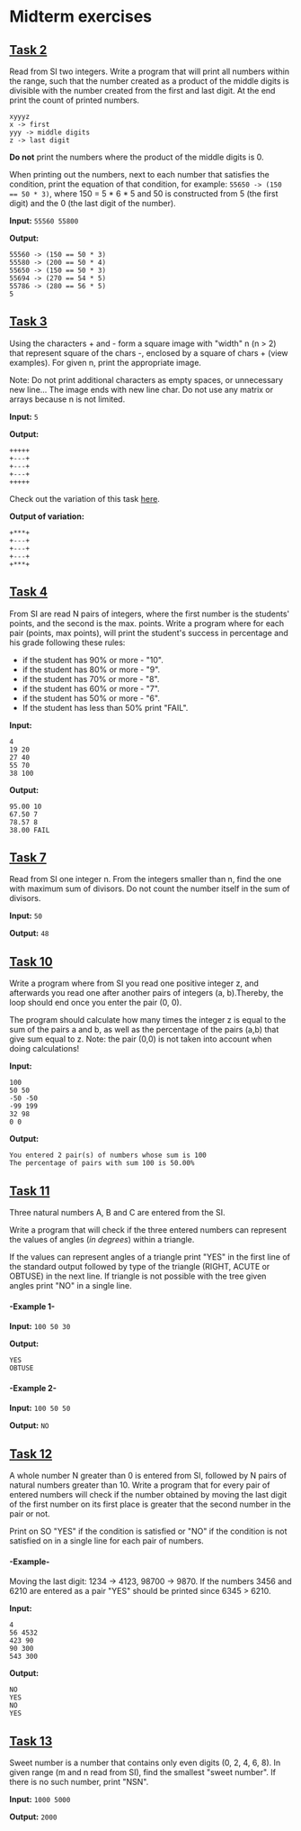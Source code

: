 # Midterm exercises

## [Task 2](task2.c)

Read from SI two integers. Write a program that will print all numbers within the range, such that the
number created as a product of the middle digits is divisible with the number created from the first and last digit.
At the end print the count of printed numbers.

```
xyyyz
x -> first
yyy -> middle digits
z -> last digit
```

**Do not** print the numbers where the product of the middle digits is 0.

When printing out the numbers, next to each number that satisfies the condition, print the equation of that condition,
for example: ```55650 -> (150 == 50 * 3)```, where 150 = 5 * 6 * 5 and 50 is constructed from 5 (the first digit) and
the 0 (the last digit of the number).

**Input:**
```55560 55800```

**Output:**

```
55560 -> (150 == 50 * 3)
55580 -> (200 == 50 * 4)
55650 -> (150 == 50 * 3)
55694 -> (270 == 54 * 5)
55786 -> (280 == 56 * 5)
5
```

## [Task 3](task3.c)

Using the characters + and - form a square image with "width" n (n > 2) that represent square of the chars -, enclosed
by a square of chars + (view examples). For given n, print the appropriate image.

Note: Do not print additional characters as empty spaces, or unnecessary new line... The image ends with new line char.
Do not use any matrix or arrays because n is not limited.

**Input:**
```5```

**Output:**

```
+++++
+---+
+---+
+---+
+++++
```

Check out the variation of this task [here](task3-variation.c).

**Output of variation:**

```
+***+
+---+
+---+
+---+
+***+
```

## [Task 4](task4.c)

From SI are read N pairs of integers, where the first number is the students' points, and the second is the max. points.
Write a program where for each pair (points, max points), will print the student's success in percentage and his grade
following these rules:

- if the student has 90% or more - "10".
- if the student has 80% or more - "9".
- if the student has 70% or more - "8".
- if the student has 60% or more - "7".
- if the student has 50% or more - "6".
- If the student has less than 50% print "FAIL".

**Input:**

```
4
19 20
27 40
55 70
38 100
```

**Output:**

```
95.00 10
67.50 7
78.57 8
38.00 FAIL
```

## [Task 7](task7.c)

Read from SI one integer n. From the integers smaller than n, find the one with maximum sum of divisors.
Do not count the number itself in the sum of divisors.

**Input:**
```50```

**Output:**
```48```

## [Task 10](task10.c)

Write a program where from SI you read one positive integer z,
and afterwards you read one after another pairs of integers (a, b).Thereby, the loop should end once you enter the
pair (0, 0).

The program should calculate how many times the integer z is equal to the sum of the pairs a and b,
as well as the percentage of the pairs (a,b) that give sum equal to z. Note: the pair (0,0) is not taken into account
when doing calculations!

**Input:**

```
100
50 50
-50 -50
-99 199
32 98
0 0
```

**Output:**

```
You entered 2 pair(s) of numbers whose sum is 100
The percentage of pairs with sum 100 is 50.00%
```

## [Task 11](task11.c)

Three natural numbers А, B and C are entered from the SI.

Write a program that will check if the three entered numbers can represent the values of angles (_in degrees_) within a
triangle.

If the values can represent angles of a triangle print "YES" in the first line of the standard output followed by type
of the triangle (RIGHT, ACUTE or OBTUSE) in the next line. If triangle is not possible with the tree given angles
print "NO" in a single line.

#### -Example 1-

**Input:**
```100 50 30```

**Output:**

```
YES
OBTUSE
```

#### -Example 2-

**Input:**
```100 50 50```

**Output:**
```NO```

## [Task 12](task12.c)

A whole number N greater than 0 is entered from SI, followed by N pairs of natural numbers greater than 10.
Write a program that for every pair of entered numbers will check if the number obtained by moving the last digit of the
first number on its first place is greater that the second number in the pair or not.

Print on SO "YES" if the condition is satisfied or "NO" if the condition is not satisfied on in a single line for each
pair of numbers.

#### -Example-

Moving the last digit: 1234 -> 4123, 98700 -> 9870. If the numbers 3456 and
6210 are entered as a pair "YES" should be printed since 6345 > 6210.

**Input:**

```
4
56 4532
423 90
90 300
543 300
```

**Output:**

```
NO
YES
NO
YES
```

## [Task 13](task13.c)

Sweet number is a number that contains only even digits (0, 2, 4, 6, 8).
In given range (m and n read from SI), find the smallest "sweet number".
If there is no such number, print "NSN".

**Input:**
```1000 5000```

**Output:**
```2000```
